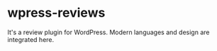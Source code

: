 # wpress-reviews
It's a review plugin for WordPress. Modern languages and design are integrated here.
